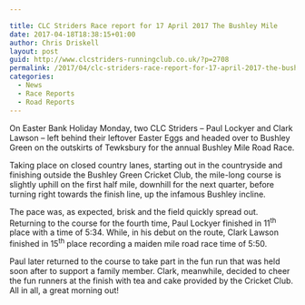 ```yaml
---

title: CLC Striders Race report for 17 April 2017 The Bushley Mile
date: 2017-04-18T18:38:15+01:00
author: Chris Driskell
layout: post
guid: http://www.clcstriders-runningclub.co.uk/?p=2708
permalink: /2017/04/clc-striders-race-report-for-17-april-2017-the-bushley-mile/
categories:
  - News
  - Race Reports
  - Road Reports
---
```

On Easter Bank Holiday Monday, two CLC Striders – Paul Lockyer and Clark Lawson – left behind their leftover Easter Eggs and headed over to Bushley Green on the outskirts of Tewksbury for the annual Bushley Mile Road Race.

Taking place on closed country lanes, starting out in the countryside and finishing outside the Bushley Green Cricket Club, the mile-long course is slightly uphill on the first half mile, downhill for the next quarter, before turning right towards the finish line, up the infamous Bushley incline.

The pace was, as expected, brisk and the field quickly spread out. Returning to the course for the fourth time, Paul Lockyer finished in 11<sup>th</sup> place with a time of 5:34. While, in his debut on the route, Clark Lawson finished in 15<sup>th</sup> place recording a maiden mile road race time of 5:50.

Paul later returned to the course to take part in the fun run that was held soon after to support a family member. Clark, meanwhile, decided to cheer the fun runners at the finish with tea and cake provided by the Cricket Club. All in all, a great morning out!
